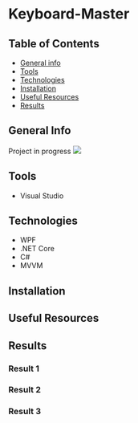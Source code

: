 # Keyboard-Master

## Table of Contents
* [General info](#general-info)
* [Tools](#tools)
* [Technologies](#technologies)
* [Installation](#installation)
* [Useful Resources](#useful-resources)
* [Results](#results)

## General Info

Project in progress
![](https://cdn.dribbble.com/users/1791559/screenshots/4465351/media/af9126c676894e277b22d4690eceb5b1.gif)
## Tools
* Visual Studio 
## Technologies
* WPF
* .NET Core
* C#
* MVVM

## Installation


## Useful Resources

## Results

### Result 1

### Result 2

### Result 3


